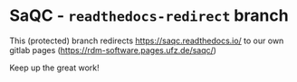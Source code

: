 
SaQC - `readthedocs-redirect` branch
====================================

This (protected) branch redirects https://saqc.readthedocs.io/ to our own gitlab pages (https://rdm-software.pages.ufz.de/saqc/)

Keep up the great work!
